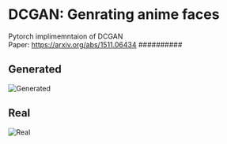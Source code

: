 # DCGAN: Genrating anime faces

Pytorch implimemntaion of DCGAN <br>
Paper: https://arxiv.org/abs/1511.06434
##########

## Generated
![Generated](./images/output.gif)

## Real
![Real](./images/real.png)